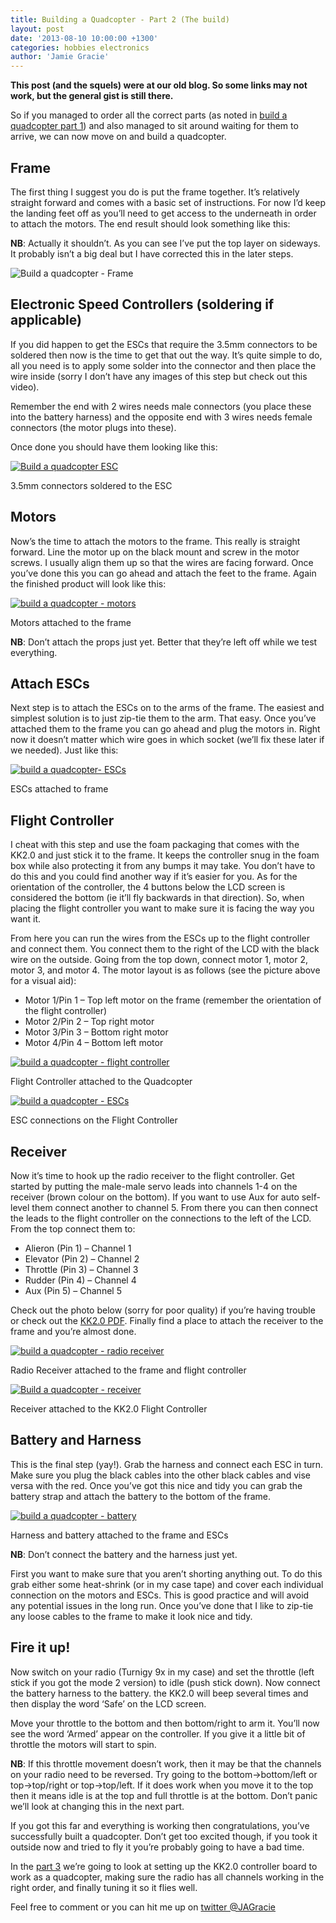 ```yaml
---
title: Building a Quadcopter - Part 2 (The build)
layout: post
date: '2013-08-10 10:00:00 +1300'
categories: hobbies electronics
author: 'Jamie Gracie'
---
```


**This post (and the squels) were at our old blog. So some links may not work, but the general gist is still there.**

So if you managed to order all the correct parts (as noted in [build a quadcopter part 1](https://veb.co.nz/hobbies/electronics/2013/08/06/build-a-quadcopter-part-1.html)) and also managed to sit around waiting for them to arrive, we can now move on and build a quadcopter.

## Frame

The first thing I suggest you do is put the frame together. It’s relatively straight forward and comes with a basic set of instructions. For now I’d keep the landing feet off as you’ll need to get access to the underneath in order to attach the motors. The end result should look something like this:

**NB**: Actually it shouldn’t. As you can see I’ve put the top layer on sideways. It probably isn’t a big deal but I have corrected this in the later steps.

![Build a quadcopter - Frame](https://i.imgur.com/p8888Sa.png)

## Electronic Speed Controllers (soldering if applicable)

If you did happen to get the ESCs that require the 3.5mm connectors to be soldered then now is the time to get that out the way. It’s quite simple to do, all you need is to apply some solder into the connector and then place the wire inside (sorry I don’t have any images of this step but check out this video).

Remember the end with 2 wires needs male connectors (you place these into the battery harness) and the opposite end with 3 wires needs female connectors (the motor plugs into these).

Once done you should have them looking like this:

[![Build a quadcopter ESC](https://i.imgur.com/tfidtNO.png)](https://i.imgur.com/tfidtNO.png)

3.5mm connectors soldered to the ESC

## Motors

Now’s the time to attach the motors to the frame. This really is straight forward. Line the motor up on the black mount and screw in the motor screws. I usually align them up so that the wires are facing forward. Once you’ve done this you can go ahead and attach the feet to the frame. Again the finished product will look like this:

[![build a quadcopter - motors](https://i.imgur.com/oisdbTn.png)](https://i.imgur.com/oisdbTn.png)

Motors attached to the frame

**NB**: Don’t attach the props just yet. Better that they’re left off while we test everything.

## Attach ESCs

Next step is to attach the ESCs on to the arms of the frame. The easiest and simplest solution is to just zip-tie them to the arm. That easy. Once you’ve attached them to the frame you can go ahead and plug the motors in. Right now it doesn’t matter which wire goes in which socket (we’ll fix these later if we needed). Just like this:

[![build a quadcopter- ESCs](https://i.imgur.com/9DUNQNI.png)](https://i.imgur.com/9DUNQNI.png)

ESCs attached to frame

## Flight Controller

I cheat with this step and use the foam packaging that comes with the KK2.0 and just stick it to the frame. It keeps the controller snug in the foam box while also protecting it from any bumps it may take. You don’t have to do this and you could find another way if it’s easier for you. As for the orientation of the controller, the 4 buttons below the LCD screen is considered the bottom (ie it’ll fly backwards in that direction). So, when placing the flight controller you want to make sure it is facing the way you want it.

From here you can run the wires from the ESCs up to the flight controller and connect them. You connect them to the right of the LCD with the black wire on the outside. Going from the top down, connect motor 1, motor 2, motor 3, and motor 4. The motor layout is as follows (see the picture above for a visual aid):

- Motor 1/Pin 1 – Top left motor on the frame (remember the orientation of the flight controller)
- Motor 2/Pin 2 – Top right motor
- Motor 3/Pin 3 – Bottom right motor
- Motor 4/Pin 4 – Bottom left motor

[![build a quadcopter - flight controller](https://i.imgur.com/jCBhEw1.png)](https://i.imgur.com/jCBhEw1.png)

Flight Controller attached to the Quadcopter

[![build a quadcopter - ESCs](https://i.imgur.com/5vTFzhM.png)](https://i.imgur.com/5vTFzhM.png)

ESC connections on the Flight Controller

## Receiver

Now it’s time to hook up the radio receiver to the flight controller. Get started by putting the male-male servo leads into channels 1-4 on the receiver (brown colour on the bottom). If you want to use Aux for auto self-level them connect another to channel 5. From there you can then connect the leads to the flight controller on the connections to the left of the LCD. From the top connect them to:

- Alieron (Pin 1) – Channel 1
- Elevator (Pin 2) – Channel 2
- Throttle (Pin 3) – Channel 3
- Rudder (Pin 4) – Channel 4
- Aux (Pin 5) – Channel 5

Check out the photo below (sorry for poor quality) if you’re having trouble or check out the [KK2.0 PDF](http://www.hobbyking.com/hobbyking/store/uploads/181270330X7478X47.pdf). Finally find a place to attach the receiver to the frame and you’re almost done.

[![build a quadcopter - radio receiver](https://i.imgur.com/gsUOr1I.png)](https://i.imgur.com/gsUOr1I.png)

Radio Receiver attached to the frame and flight controller

[![Build a quadcopter - receiver](https://i.imgur.com/zpsdIUN.png)](https://i.imgur.com/zpsdIUN.png)

Receiver attached to the KK2.0 Flight Controller

## Battery and Harness

This is the final step (yay!). Grab the harness and connect each ESC in turn. Make sure you plug the black cables into the other black cables and vise versa with the red. Once you’ve got this nice and tidy you can grab the battery strap and attach the battery to the bottom of the frame.

[![build a quadcopter - battery](https://i.imgur.com/FxurwvQ.png)](https://i.imgur.com/FxurwvQ.png)

Harness and battery attached to the frame and ESCs

**NB**: Don’t connect the battery and the harness just yet.

First you want to make sure that you aren’t shorting anything out. To do this grab either some heat-shrink (or in my case tape) and cover each individual connection on the motors and ESCs. This is good practice and will avoid any potential issues in the long run. Once you’ve done that I like to zip-tie any loose cables to the frame to make it look nice and tidy.

## Fire it up!

Now switch on your radio (Turnigy 9x in my case) and set the throttle (left stick if you got the mode 2 version) to idle (push stick down). Now connect the battery harness to the battery. the KK2.0 will beep several times and then display the word ‘Safe’ on the LCD screen.

Move your throttle to the bottom and then bottom/right to arm it. You’ll now see the word ‘Armed’ appear on the controller. If you give it a little bit of throttle the motors will start to spin.

**NB**: If this throttle movement doesn’t work, then it may be that the channels on your radio need to be reversed. Try going to the bottom->bottom/left or top->top/right or top->top/left. If it does work when you move it to the top then it means idle is at the top and full throttle is at the bottom. Don’t panic we’ll look at changing this in the next part.

If you got this far and everything is working then congratulations, you’ve successfully built a quadcopter. Don’t get too excited though, if you took it outside now and tried to fly it you’re probably going to have a bad time.

In the [part 3](http://veb.co.nz/hobbies/electronics/2013/08/06/build-a-quadcopter-part-3.html) we’re going to look at setting up the KK2.0 controller board to work as a quadcopter, making sure the radio has all channels working in the right order, and finally tuning it so it flies well.

Feel free to comment or you can hit me up on [twitter @JAGracie](https://twitter.com/JAGracie)